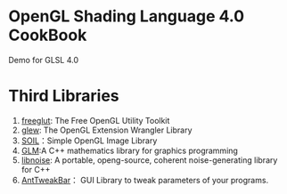 OpenGL Shading Language 4.0 CookBook
====================================
 
Demo for GLSL 4.0


Third Libraries
===============
1. [freeglut](http://freeglut.sourceforge.net/): The Free OpenGL Utility Toolkit
2. [glew](http://glew.sourceforge.net/): The OpenGL Extension Wrangler Library
3. [SOIL](http://www.lonesock.net/soil.html)：Simple OpenGL Image Library
4. [GLM](http://glm.g-truc.net/0.9.5/index.htm):A C++ mathematics library for graphics programming
4. [libnoise](http://libnoise.sourceforge.net/index.html): A portable, openg-source, coherent noise-generating library for C++
5. [AntTweakBar](http://anttweakbar.sourceforge.net/doc/)： GUI Library to tweak parameters of your programs.
